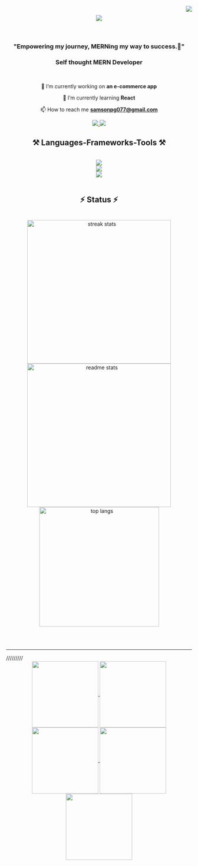 <a href="https://visitorbadge.io/status?path=SamsonPG"><img align="right" src="https://api.visitorbadge.io/api/visitors?path=SamsonPG&label=VISITORS&countColor=%23263759" /></a>

<h1 align="center">
<img src="https://readme-typing-svg.herokuapp.com/?font=Righteous&size=35&center=true&vCenter=true&width=1000&height=70&duration=4000&lines=Hi+There!+👋;+I'm+SamsonPG!;" />
</h1>

<br/>


<h3 align="center">"Empowering my journey, MERNing my way to success.🎯"</h3>
<h3 align="center">Self thought MERN Developer</h3>

<br/>

<div align="center">
 
 🔭 I’m currently working on **an e-commerce app**
 
 🌱 I’m currently learning **React**

 📫 How to reach me **samsonpg077@gmail.com**

 
 </div>
 
<div align="center"> 
 
  <a href="https://www.linkedin.com/in/samson-p-g-335964133" target="_blank">
    <img src="https://img.shields.io/badge/LinkedIn-0077B5?style=for-the-badge&logo=linkedin&logoColor=white" target="_blank" />
  </a>
  <a href="https://leetcode.com/SamsonPG/" target="_blank">
     <img src="https://img.shields.io/badge/leetcode-FFA116?style=for-the-badge&logo=leetcode&logoColor=white" target="_blank" /> <!-- sqlite, safari, google-chrome are other good icon options -->
  </a>
</div>

 
<h2 align="center">⚒️ Languages-Frameworks-Tools ⚒️</h2>
<br/>
<div align="center">
    <img src="https://skillicons.dev/icons?i=javascript,mongodb,react,nodejs,express,firebase,illustrator" /><br>
    <img src="https://skillicons.dev/icons?i=figma,bootstrap,git,html,css,photoshop,redux" /><br>
    <img src="https://skillicons.dev/icons?i=wordpress,postman,postgresql,nginx,heroku,aws,typescript" />
</div>

<br/>

<h2 align="center">⚡ Status ⚡</h2>
<br>
<div align=center>
  <img width=390 src="https://streak-stats.demolab.com/?user=SamsonPG&count_private=true&theme=react&border_radius=10" alt="streak stats"/>
  <img width=390 src="https://github-readme-stats.vercel.app/api?username=SamsonPG&count_private=true&show_icons=true&theme=react&rank_icon=github&border_radius=10" alt="readme stats" />

  <img width=325 align="center" src="https://github-readme-stats.vercel.app/api/top-langs/?username=SamsonPG&hide=HTML&langs_count=8&layout=compact&theme=react&border_radius=10&size_weight=0.5&count_weight=0.5&exclude_repo=github-readme-stats" alt="top langs" />
</div>


<br/><br/>
<hr/>
/////////
</div>
<div align="center">
<a href="https://github.com/SamsonPG">
<img align="center" src="http://github-profile-summary-cards.vercel.app/api/cards/stats?username=SamsonPG&theme=2077" height="180em" />
<img align="center" src="http://github-profile-summary-cards.vercel.app/api/cards/most-commit-language?username=SamsonPG&theme=2077" height="180em" />
<img align="center" src="http://github-profile-summary-cards.vercel.app/api/cards/repos-per-language?username=SamsonPG&theme=2077" height="180em" />
<img align="center" src="http://github-profile-summary-cards.vercel.app/api/cards/productive-time?username=SamsonPG&theme=2077" height="180em" />
<img align="center" src="http://github-profile-summary-cards.vercel.app/api/cards/profile-details?username=SamsonPG&theme=2077" height="180em" />
</div>

